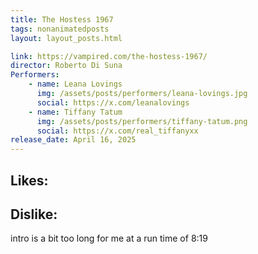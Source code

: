 ```yaml
---
title: The Hostess 1967
tags: nonanimatedposts
layout: layout_posts.html

link: https://vampired.com/the-hostess-1967/
director: Roberto Di Suna
Performers:
    - name: Leana Lovings
      img: /assets/posts/performers/leana-lovings.jpg
      social: https://x.com/leanalovings
    - name: Tiffany Tatum
      img: /assets/posts/performers/tiffany-tatum.png
      social: https://x.com/real_tiffanyxx
release_date: April 16, 2025
---
```

##  Likes:


## Dislike:
intro is a bit too long for me at a run time of 8:19